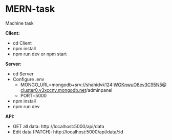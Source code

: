 
# MERN-task
Machine task

**Client:**
- cd Client
- npm install
- npm run dev or npm start

**Server:**
- cd Server
- Configure .env
  - MONGO_URL=mongodb+srv://shahidvk124:WGKnwuO6ev3C95N5@cluster0.v3xccnv.mongodb.net/adminpanel
  - PORT=5000
- npm install
- npm run dev

**API:**
- GET all data: http://localhost:5000/api/data
- Edit data (PATCH): http://localhost:5000/api/data/:id


